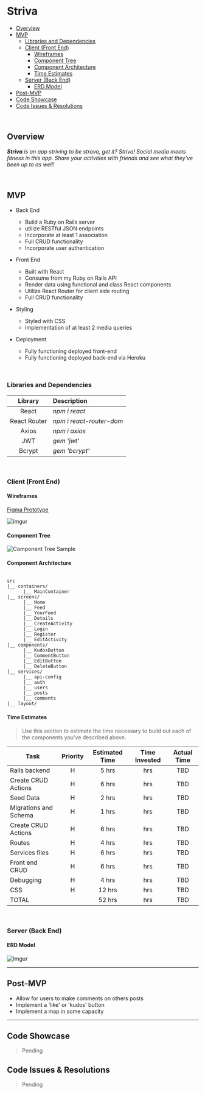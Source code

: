 # Striva

- [Overview](#overview)
- [MVP](#mvp)
  - [Libraries and Dependencies](#libraries-and-dependencies)
  - [Client (Front End)](#client-front-end)
    - [Wireframes](#wireframes)
    - [Component Tree](#component-tree)
    - [Component Architecture](#component-architecture)
    - [Time Estimates](#time-estimates)
  - [Server (Back End)](#server-back-end)
    - [ERD Model](#erd-model)
- [Post-MVP](#post-mvp)
- [Code Showcase](#code-showcase)
- [Code Issues & Resolutions](#code-issues--resolutions)

<br>

## Overview

_**Striva** is an app striving to be strava, get it? Striva! Social media meets fitness in this app.  Share your activities with friends and see what they've been up to as well!_

<br>

## MVP

- Back End
  - Build a Ruby on Rails server
  - utilize RESTful JSON endpoints
  - Incorporate at least 1 association
  - Full CRUD functionality 
  - Incorporate user authentication

- Front End
  - Built with React
  - Consume from my Ruby on Rails API 
  - Render data using functional and class React components
  - Utilize React Router for client side routing
  - Full CRUD functionality 

- Styling
  - Styled with CSS
  - Implementation of at least 2 media queries

- Deployment
  - Fully functioning deployed front-end
  - Fully functioning deployed back-end via Heroku

<br>


### Libraries and Dependencies

|     Library      | Description                                |
| :--------------: | :----------------------------------------- |
|      React       | _npm i react_ |
|   React Router   | _npm i react-router-dom_ |
|     Axios        | _npm i axios_ |
|     JWT          | _gem 'jwt'_ |
|     Bcrypt       | _gem 'bcrypt'_ |

<br>

### Client (Front End)

#### Wireframes

[Figma Prototype](https://www.figma.com/proto/WfBt6ZSacRgbctWnuDn0Mw/Striva?node-id=5%3A5&scaling=scale-down&page-id=0%3A1 "Figma Protoype")


![imgur](https://i.imgur.com/b3HAcy6.png)


#### Component Tree

![Component Tree Sample](https://i.imgur.com/D0ZnyH4.jpg)

#### Component Architecture

``` structure

src
|__ containers/
      |__ MainContainer
|__ screens/
      |__ Home
      |__ Feed
      |__ YourFeed
      |__ Details
      |__ CreateActivity
      |__ Login
      |__ Register
      |__ EditActivity
|__ components/
      |__ KudosButton
      |__ CommentButton
      |__ EditButton
      |__ DeleteButton 
|__ services/
      |__ api-config
      |__ auth
      |__ users
      |__ posts
      |__ comments
|__ layout/

```

#### Time Estimates

> Use this section to estimate the time necessary to build out each of the components you've described above.

| Task                | Priority | Estimated Time | Time Invested | Actual Time |
| ------------------- | :------: | :------------: | :-----------: | :---------: |
| Rails backend     |    H     |     5 hrs      |      hrs     |     TBD   |
| Create CRUD Actions |    H     |     6 hrs      |      hrs     |     TBD     |
| Seed Data     |    H     |     2 hrs      |      hrs     |     TBD   |
| Migrations and Schema |    H     |     1 hrs      |      hrs     |     TBD     |
| Create CRUD Actions |    H     |     6 hrs      |      hrs     |     TBD     |
| Routes   |    H     |     4 hrs      |      hrs     |     TBD   |
| Services files |    H     |     6 hrs      |      hrs     |     TBD     |
| Front end CRUD     |    H     |     6 hrs      |      hrs     |     TBD   |
| Debugging |    H     |     4 hrs      |      hrs     |     TBD     |
| CSS               |      H    |     12 hrs      |      hrs     |     TBD     |
| TOTAL               |          |     52 hrs      |      hrs     |     TBD     |


<br>

### Server (Back End)

#### ERD Model

![Imgur](https://i.imgur.com/oe59MyG.png)
<br>

***

## Post-MVP

- Allow for users to make comments on others posts 
- Implement a 'like' or 'kudos' button
- Implement a map in some capacity

***

## Code Showcase

> Pending

## Code Issues & Resolutions

> Pending
